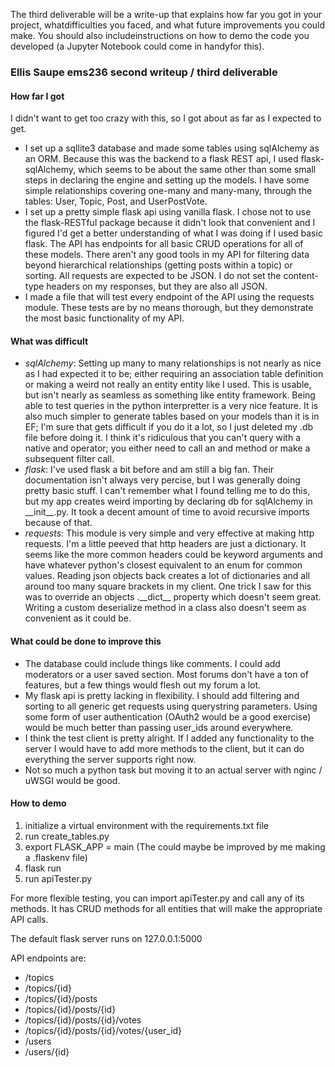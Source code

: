 The third deliverable will be a write-up that explains how far you got in your project, whatdifficulties you faced, and what future improvements you could make. You should also includeinstructions on how to demo the code you developed (a Jupyter Notebook could come in handyfor this).

### Ellis Saupe ems236 second writeup / third deliverable

#### How far I got
I didn't want to get too crazy with this, so I got about as far as I expected to get.  
* I set up a sqllite3 database and made some tables using sqlAlchemy as an ORM.  Because this was the backend to a flask REST api, I used flask-sqlAlchemy, which seems to be about the same other than some small steps in declaring the engine and setting up the models.  I have some simple relationships covering one-many and many-many, through the tables: User, Topic, Post, and UserPostVote.
* I set up a pretty simple flask api using vanilla flask.  I chose not to use the flask-RESTful package because it didn't look that convenient and I figured I'd get a better understanding of what I was doing if I used basic flask.  The API has endpoints for all basic CRUD operations for all of these models.  There aren't any good tools in my API for filtering data beyond hierarchical relationships (getting posts within a topic) or sorting.  All requests are expected to be JSON.  I do not set the content-type headers on my responses, but they are also all JSON.
* I made a file that will test every endpoint of the API using the requests module.  These tests are by no means thorough, but they demonstrate the most basic functionality of my API.  

#### What was difficult
* *sqlAlchemy*: Setting up many to many relationships is not nearly as nice as I had expected it to be; either requiring an association table definition or making a weird not really an entity entity like I used.  This is usable, but isn't nearly as seamless as something like entity framework.  Being able to test queries in the python interpretter is a very nice feature.  It is also much simpler to generate tables based on your models than it is in EF; I'm sure that gets difficult if you do it a lot, so I just deleted my .db file before doing it.  I think it's ridiculous that you can't query with a native and operator; you either need to call an and method or make a subsequent filter call.
* *flask*: I've used flask a bit before and am still a big fan.  Their documentation isn't always very percise, but I was generally doing pretty basic stuff. I can't remember what I found telling me to do this, but my app creates weird importing by declaring db for sqlAlchemy in \_\_init\_\_.py. It took a decent amount of time to avoid recursive imports because of that.
* *requests*: This module is very simple and very effective at making http requests.  I'm a little peeved that http headers are just a dictionary.  It seems like the more common headers could be keyword arguments and have whatever python's closest equivalent to an enum for common values.  Reading json objects back creates a lot of dictionaries and all around too many square brackets in my client.  One trick I saw for this was to override an objects .\_\_dict\_\_ property which doesn't seem great.  Writing a custom deserialize method in a class also doesn't seem as convenient as it could be. 

#### What could be done to improve this
* The database could include things like comments.  I could add moderators or a user saved section.  Most forums don't have a ton of features, but a few things would flesh out my forum a lot.
* My flask api is pretty lacking in flexibility.  I should add filtering and sorting to all generic get requests using querystring parameters.  Using some form of user authentication (OAuth2 would be a good exercise) would be much better than passing user_ids around everywhere.
* I think the test client is pretty alright.  If I added any functionality to the server I would have to add more methods to the client, but it can do everything the server supports right now.
* Not so much a python task but moving it to an actual server with nginc / uWSGI would be good.

#### How to demo
1. initialize a virtual environment with the requirements.txt file
2. run create_tables.py
3. export FLASK_APP = main (The could maybe be improved by me making a .flaskenv file)
4. flask run
5. run apiTester.py

For more flexible testing, you can import apiTester.py and call any of its methods.  It has CRUD methods for all entities that will make the appropriate API calls.

The default flask server runs on 127.0.0.1:5000

API endpoints are:
* /topics
* /topics/{id}
* /topics/{id}/posts
* /topics/{id}/posts/{id}
* /topics/{id}/posts/{id}/votes
* /topics/{id}/posts/{id}/votes/{user_id}
* /users
* /users/{id}
